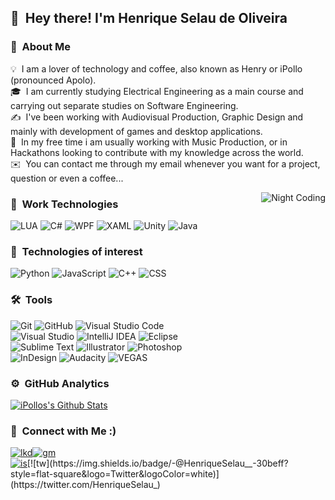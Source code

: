 
## 👋 &nbsp;Hey there! I'm Henrique Selau de Oliveira

### 👨 &nbsp;About Me

💡 &nbsp;I am a lover of technology and coffee, also known as Henry or iPollo (pronounced Apolo).\
🎓 &nbsp;I am currently studying Electrical Engineering as a main course and carrying out separate studies on Software Engineering.\
✍️ &nbsp;I've been working with Audiovisual Production, Graphic Design and mainly with development of games and desktop applications.\
📄 &nbsp;In my free time i am usually working with Music Production, or in Hackathons looking to contribute with my knowledge across the world.\
✉️ &nbsp;You can contact me through my email whenever you want for a project, question or even a coffee...

<img alt="Night Coding" src="https://i.imgur.com/MfXGIDb.png" align="right"/>

### :triangular_ruler: &nbsp;Work Technologies

![LUA](https://img.shields.io/badge/-Lua-5c4196?style=flat&logo=lua&logoColor=4287f5)&nbsp;![C#](https://img.shields.io/badge/-C%23-5c4196?style=flat&logo=C%2B%2B&logoColor=ce72fc)&nbsp;![WPF](https://img.shields.io/badge/-WPF-5c4196?style=flat&logo=.net&logoColor=ffffff)&nbsp;![XAML](https://img.shields.io/badge/-XAML-5c4196?style=flat&logo=xaml&logoColor=66cad4)&nbsp;![Unity](https://img.shields.io/badge/-Unity-5c4196?style=flat&logo=unity&logoColor=1f1f1f)&nbsp;![Java](https://img.shields.io/badge/-Java-5c4196?style=flat&logo=Java&logoColor=ff9c00)&nbsp;

### :open_file_folder: &nbsp;Technologies of interest

![Python](https://img.shields.io/badge/-Python-5c4196?style=flat&logo=python)&nbsp;![JavaScript](https://img.shields.io/badge/-JavaScript-5c4196?style=flat&logo=javascript)&nbsp;![C++](https://img.shields.io/badge/-C++-5c4196?style=flat&logo=C%2B%2B&logoColor=94bf7c)&nbsp;![CSS](https://img.shields.io/badge/-CSS-5c4196?style=flat&logo=CSS3&logoColor=1572B6)&nbsp;

### 🛠 &nbsp;Tools

![Git](https://img.shields.io/badge/-Git-5c4196?style=flat&logo=git)&nbsp;![GitHub](https://img.shields.io/badge/-GitHub-5c4196?style=flat&logo=github)&nbsp;![Visual Studio Code](https://img.shields.io/badge/-Visual%20Studio%20Code-5c4196?style=flat&logo=visual-studio-code&logoColor=007ACC)&nbsp;\
![Visual Studio](https://img.shields.io/badge/-Visual%20Studio-5c4196?style=flat&logo=visual-studio&logoColor=00eeff)&nbsp;![IntelliJ IDEA](https://img.shields.io/badge/-IntelliJ%20IDEA-5c4196?style=flat&logo=intellij-idea&logoColor=262626)&nbsp;![Eclipse](https://img.shields.io/badge/-Eclipse-5c4196?style=flat&logo=eclipse-ide&logoColor=18003d)&nbsp;\
![Sublime Text](https://img.shields.io/badge/-Sublime%20Text-5c4196?style=flat&logo=sublime-text)&nbsp;![Illustrator](https://img.shields.io/badge/-Illustrator-5c4196?style=flat&logo=adobe-illustrator)&nbsp;![Photoshop](https://img.shields.io/badge/-Photoshop-5c4196?style=flat&logo=adobe-photoshop)&nbsp;\
![InDesign](https://img.shields.io/badge/-InDesign-5c4196?style=flat&logo=adobe-indesign)&nbsp;![Audacity](https://img.shields.io/badge/-Audacity-5c4196?style=flat&logo=audacity)&nbsp;![VEGAS](https://img.shields.io/badge/-Vegas%20PRO-5c4196?style=flat&logo=youtube)&nbsp;

### ⚙️ &nbsp;GitHub Analytics

[![iPollos's Github Stats](https://github-readme-stats.vercel.app/api?username=iPollo&show_icons=true&theme=synthwave&bg_color=4b357a&text_color=ffffff&icon_color=ac85ff&include_all_commits=true)](https://github.com/iPollo)

### 🤝 &nbsp;Connect with Me :)

[![lkd](https://img.shields.io/badge/-Henry-0077B5?style=flat-square&logo=Linkedin&logoColor=white)](https://www.linkedin.com/in/henrique-selau-de-oliveira-3096911a2)[![gm](https://img.shields.io/badge/-hso.softwares@gmail.com-D14836?style=flat-square&logo=Gmail&logoColor=white)](https://www.google.com/intl/pt_br/gmail/about/)\
[![is](https://img.shields.io/badge/-@henriqueselau__-E4405F?style=flat-square&logo=Instagram&logoColor=white)](https://www.instagram.com/henriqueselau_)[![tw](https://img.shields.io/badge/-@HenriqueSelau__-30beff?style=flat-square&logo=Twitter&logoColor=white)](https://twitter.com/HenriqueSelau_)


